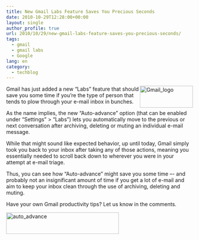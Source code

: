 ```yaml
---
title: New Gmail Labs Feature Saves You Precious Seconds
date: 2010-10-29T12:28:00+00:00
layout: single
author_profile: true
url: 2010/10/29/new-gmail-labs-feature-saves-you-precious-seconds/
tags:
  - gmail
  - gmail labs
  - Google
lang: en
category: 
  - techblog
---
```

[<img title="Gmail_logo" border="0" alt="Gmail_logo" align="right" src="http://lh3.ggpht.com/_vaUVXcmC3OI/TMq202CFqqI/AAAAAAAAC-U/qO5s2aj4r_w/Gmail_logo_thumb%5B4%5D.png?imgmax=800" width="143" height="59" />](http://lh3.ggpht.com/_vaUVXcmC3OI/TMq2zam_k6I/AAAAAAAAC-Q/9lps4YQ8nos/s1600-h/Gmail_logo%5B6%5D.png)Gmail has just added a new “Labs” feature that should save you some time if you’re the type of person that tends to plow through your e-mail inbox in bunches. 

As the name implies, the new “Auto-advance” option (that can be enabled under “Settings” > “Labs”) lets you automatically move to the previous or next conversation after archiving, deleting or muting an individual e-mail message.

While that might sound like expected behavior, up until today, Gmail simply took you back to your inbox after taking any of those actions, meaning you essentially needed to scroll back down to wherever you were in your attempt at e-mail triage.

Thus, you can see how “Auto-advance” might save you some time –- and probably not an insignificant amount of time if you get a lot of e-mail and aim to keep your inbox clean through the use of archiving, deleting and muting.

Have your own Gmail productivity tips? Let us know in the comments.

[<img title="auto_advance" border="0" alt="auto_advance" src="http://lh4.ggpht.com/_vaUVXcmC3OI/TMq24D1p_MI/AAAAAAAAC-c/9Ma0HXLxISo/auto_advance_thumb.png?imgmax=800" width="304" height="58" />](http://lh5.ggpht.com/_vaUVXcmC3OI/TMq22PhaCBI/AAAAAAAAC-Y/_gbECa0E_Tc/s1600-h/auto_advance%5B2%5D.png)